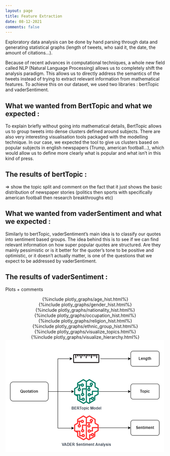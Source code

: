 ```yaml
---
layout: page
title: Feature Extraction
date: 08-12-2021
comments: false
---
```


Exploratory data analysis can be done by hand parsing through data and generating statistical graphs (length of tweets, who said it, the date, the amount of citations…). 

Because of recent advances in computational techniques, a whole new field called NLP (Natural Language Processing) allows us to completely shift the analysis paradigm. This allows us to directly address the semantics of the tweets instead of trying to extract relevant information from mathematical features.
To achieve this on our dataset, we used two libraries : bertTopic and vaderSentiment.


## What we wanted from BertTopic and what we expected  :
To explain briefly without going into mathematical details, BertTopic allows us to group tweets into dense clusters defined around subjects. There are also very interesting visualisation tools packaged with the modelling technique. In our case, we expected the tool to give us clusters based on popular subjects in english newspapers (Trump, american football…), which would allow us to define more clearly what is popular and what isn’t in this kind of press.

## The results of bertTopic : 
=> show the topic split and comment on the fact that it just shows the basic distribution of newspaper stories (politics then sports with specifically american football then research breakthroughs etc)


## What we wanted from vaderSentiment and what we expected  :
Similarly to bertTopic, vaderSentiment’s main idea is to classify our quotes into sentiment based groups. The idea behind this is to see if we can find relevant information on how super popular quotes are structured. Are they mainly pessimistic or is it better for the quoter’s tone to be positive and optimistic, or it doesn’t actually matter, is one of the questions that we expect to be addressed by vaderSentiment.

## The results of vaderSentiment : 
Plots + comments 

<div align="center"> {%include plotly_graphs/age_hist.html%}</div>
<div align="center"> {%include plotly_graphs/gender_hist.html%}</div>
<div align="center"> {%include plotly_graphs/nationality_hist.html%}</div>
<div align="center"> {%include plotly_graphs/occupation_hist.html%}</div>
<div align="center"> {%include plotly_graphs/religion_hist.html%}</div>
<div align="center"> {%include plotly_graphs/ethnic_group_hist.html%}</div>

<div align="center"> {%include plotly_graphs/visualize_topics.html%}</div>
<div align="center"> {%include plotly_graphs/visualize_hierarchy.html%}</div>

<img src="../assets/img/plots_feature_extraction/feature_extraction.png">

